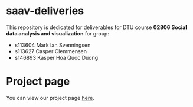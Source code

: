 # saav-deliveries
This repository is dedicated for deliverables for DTU course **02806 Social data analysis and visualization** for group:
- s113604 Mark Ian Svenningsen
- s113627 Casper Clemmensen
- s146893 Kasper Hoa Quoc Duong


# Project page

You can view our project page [here](https://masve.github.io/saav-deliveries/).
